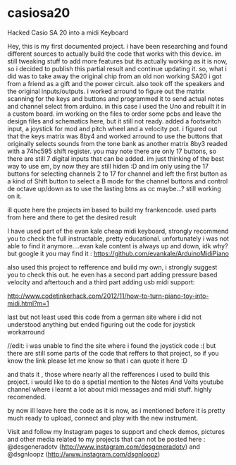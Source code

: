 # casiosa20
Hacked Casio SA 20 into a midi Keyboard


Hey, this is my first documented project. i have been researching and found different sources to actually build
the code that works with this device. im still tweaking stuff to add more features but its actually working as 
it is now, so i decided to publish this partial result and continue updating it. so, what i did was to take away
the original chip from an old non working SA20 i got from a friend as a gift and the power circuit. also took off
the speakers and the original inputs/outputs. i worked arround to figure out the matrix scanning for the keys and buttons
and programmed it to send actual notes and channel select from arduino. in this case i used the Uno and rebuilt it in
a custom board. im working on the files to order some pcbs and leave the design files and schematics here, but it still not ready.
added a footswitch input, a joystick for mod and pitch wheel and a velocity pot. i figured out that the keys matrix was
8by4 and worked arround to use the buttons that originally selects sounds from the tone bank as another matrix 8by3 readed with a 74hc595 shift register. you 
may note there are only 17 buttons, so there are still 7 digital inputs that can be added. im just thinking of the best
way to use em, by now they are still hiden :D and im only using the 17 buttons for selecting channels 2 to 17 for channel
and left the first button as a kind of Shift button to select a B mode for the channel buttons and control de octave 
up/down as to use the lasting btns as cc maybe...? still working on it.

ill quote here the projects im based to build my frankencode. used parts from here and there to get the desired result

I have used part of the evan kale cheap midi keyboard, strongly recommend you to check the full instructable, pretty educational. unfortunately i was not able to find it anymore....evan kale content is always up and down, idk why? but google it you may find it :
https://github.com/evankale/ArduinoMidiPiano


also used this project to refference and build my own, i strongly suggest you to check this out. he even has a second part adding pressure based velocity and aftertouch and a third part adding usb midi support:

http://www.codetinkerhack.com/2012/11/how-to-turn-piano-toy-into-midi.html?m=1


last but not least used this code from a german site where i did not understood anything but ended figuring out the code for joystick workarround

//edit: i was unable to find the site where i found the joystick code :( but there are still some parts of the code that reffers to that project, so if you know the link please let me know so that i can quote it here :D


and thats it , those where nearly all the refferences i used to build this project. i would like to do a spetial mention to the Notes And Volts youtube channel where i learnt a lot about midi messages and midi stuff. highly recomended.



by now ill leave here the code as it is now, as i mentioned before it is pretty much ready to upload, connect and play with the new instrument.



Visit and follow my Instagram pages to support and check demos, pictures and other media related to my projects that can not be posted here : @desgeneradotv (http://www.instagram.com/desgeneradotv) and @dsgnloopz (http://www.instagram.com/dsgnloopz)  
